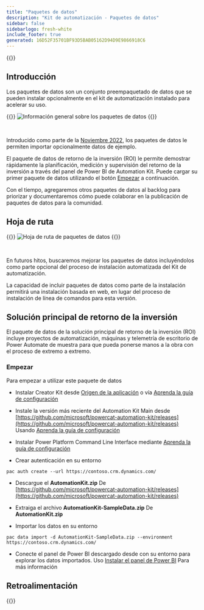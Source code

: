 ```yaml
---
title: "Paquetes de datos"
description: "Kit de automatización - Paquetes de datos"
sidebar: false
sidebarlogo: fresh-white
include_footer: true
generated: 16D52F35701BF93D5BAB05162D94D9E9866918C6
---
```


{{<toc>}}

## Introducción

Los paquetes de datos son un conjunto preempaquetado de datos que se pueden instalar opcionalmente en el kit de automatización instalado para acelerar su uso.

{{<border>}}
![Información general sobre los paquetes de datos](https://powercat-automation-kit.azureedge.net/releases/november-2022/DataPacks.svg)
{{</border>}}

<br/>

Introducido como parte de la [Noviembre 2022](/es/releases/november-2022), los paquetes de datos le permiten importar opcionalmente datos de ejemplo.

El paquete de datos de retorno de la inversión (ROI) le permite demostrar rápidamente la planificación, medición y supervisión del retorno de la inversión a través del panel de Power BI de Automation Kit. Puede cargar su primer paquete de datos utilizando el botón [Empezar](/es#getting-started) a continuación.

Con el tiempo, agregaremos otros paquetes de datos al backlog para priorizar y documentaremos cómo puede colaborar en la publicación de paquetes de datos para la comunidad.

## Hoja de ruta

{{<border>}}
![Hoja de ruta de paquetes de datos](https://powercat-automation-kit.azureedge.net/releases/november-2022/DataPacks-WhatsNext.svg?v=1)
{{</border>}}

<br/>

En futuros hitos, buscaremos mejorar los paquetes de datos incluyéndolos como parte opcional del proceso de instalación automatizada del Kit de automatización.

La capacidad de incluir paquetes de datos como parte de la instalación permitirá una instalación basada en web, en lugar del proceso de instalación de línea de comandos para esta versión.

## Solución principal de retorno de la inversión

El paquete de datos de la solución principal de retorno de la inversión (ROI) incluye proyectos de automatización, máquinas y telemetría de escritorio de Power Automate de muestra para que pueda ponerse manos a la obra con el proceso de extremo a extremo.

### Empezar

Para empezar a utilizar este paquete de datos

- Instalar Creator Kit desde [Origen de la aplicación](https://appsource.microsoft.com/product/dynamics-365/microsoftpowercatarch.creatorkit1) o vía [Aprenda la guía de configuración](https://learn.microsoft.com/power-platform/guidance/creator-kit/setup)

- Instale la versión más reciente del Automation Kit Main desde [https://github.com/microsoft/powercat-automation-kit/releases](https://github.com/microsoft/powercat-automation-kit/releases) Usando [Aprenda la guía de configuración](https://learn.microsoft.com/power-automate/guidance/automation-kit/setup/main)

- Instalar Power Platform Command Line Interface mediante [Aprenda la guía de configuración](https://learn.microsoft.com/power-platform/developer/cli/introduction)

- Crear autenticación en su entorno

```pwsh
pac auth create --url https://contoso.crm.dynamics.com/
```

- Descargue el **AutomationKit.zip** De [https://github.com/microsoft/powercat-automation-kit/releases](https://github.com/microsoft/powercat-automation-kit/releases)

- Extraiga el archivo **AutomationKit-SampleData.zip** De **AutomationKit.zip**

- Importar los datos en su entorno

```pwsh
pac data import -d AutomationKit-SampleData.zip --environment https://contoso.crm.dynamics.com/ 
```

- Conecte el panel de Power BI descargado desde con su entorno para explorar los datos importados. Uso [Instalar el panel de Power BI](/es/get-started/install-powerbi-dashboard) Para más información

## Retroalimentación

{{<questions name="/content/es/features/datapacks.json" completed="Gracias por proporcionar comentarios" showNavigationButtons="false" locale="es">}}
